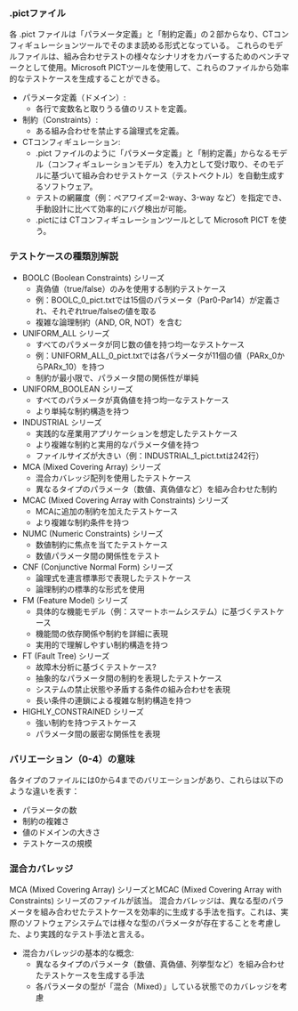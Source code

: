 ### .pictファイル
各 .pict ファイルは「パラメータ定義」と「制約定義」の２部からなり、CTコンフィギュレーションツールでそのまま読める形式となっている。
これらのモデルファイルは、組み合わせテストの様々なシナリオをカバーするためのベンチマークとして使用。Microsoft PICTツールを使用して、これらのファイルから効率的なテストケースを生成することができる。
- パラメータ定義（ドメイン）:
    - 各行で変数名と取りうる値のリストを定義。
- 制約（Constraints）:
    - ある組み合わせを禁止する論理式を定義。
- CTコンフィギュレーション:
    - .pict ファイルのように「パラメータ定義」と「制約定義」からなるモデル（コンフィギュレーションモデル）を入力として受け取り、そのモデルに基づいて組み合わせテストケース（テストベクトル）を自動生成するソフトウェア。
    - テストの網羅度（例：ペアワイズ＝2-way、3-way など）を指定でき、手動設計に比べて効率的にバグ検出が可能。
    - .pictには CTコンフィギュレーションツールとして Microsoft PICT を使う。

### テストケースの種類別解説
- BOOLC (Boolean Constraints) シリーズ
    - 真偽値（true/false）のみを使用する制約テストケース
    - 例：BOOLC_0_pict.txtでは15個のパラメータ（Par0-Par14）が定義され、それぞれtrue/falseの値を取る
    - 複雑な論理制約（AND, OR, NOT）を含む
- UNIFORM_ALL シリーズ
    - すべてのパラメータが同じ数の値を持つ均一なテストケース
    - 例：UNIFORM_ALL_0_pict.txtでは各パラメータが11個の値（PARx_0からPARx_10）を持つ
    - 制約が最小限で、パラメータ間の関係性が単純
- UNIFORM_BOOLEAN シリーズ
    - すべてのパラメータが真偽値を持つ均一なテストケース
    - より単純な制約構造を持つ
- INDUSTRIAL シリーズ
    - 実践的な産業用アプリケーションを想定したテストケース
    - より複雑な制約と実用的なパラメータ値を持つ
    - ファイルサイズが大きい（例：INDUSTRIAL_1_pict.txtは242行）
- MCA (Mixed Covering Array) シリーズ
    - 混合カバレッジ配列を使用したテストケース
    - 異なるタイプのパラメータ（数値、真偽値など）を組み合わせた制約
- MCAC (Mixed Covering Array with Constraints) シリーズ
    - MCAに追加の制約を加えたテストケース
    - より複雑な制約条件を持つ
- NUMC (Numeric Constraints) シリーズ
    - 数値制約に焦点を当てたテストケース
    - 数値パラメータ間の関係性をテスト
- CNF (Conjunctive Normal Form) シリーズ
    - 論理式を連言標準形で表現したテストケース
    - 論理制約の標準的な形式を使用
- FM (Feature Model) シリーズ
    - 具体的な機能モデル（例：スマートホームシステム）に基づくテストケース
    - 機能間の依存関係や制約を詳細に表現
    - 実用的で理解しやすい制約構造を持つ
- FT (Fault Tree) シリーズ
    - 故障木分析に基づくテストケース?
    - 抽象的なパラメータ間の制約を表現したテストケース
    - システムの禁止状態や矛盾する条件の組み合わせを表現
    - 長い条件の連鎖による複雑な制約構造を持つ
- HIGHLY_CONSTRAINED シリーズ
    - 強い制約を持つテストケース
    - パラメータ間の厳密な関係性を表現

### バリエーション（0-4）の意味
各タイプのファイルには0から4までのバリエーションがあり、これらは以下のような違いを表す：
- パラメータの数
- 制約の複雑さ
- 値のドメインの大きさ
- テストケースの規模

### 混合カバレッジ
MCA (Mixed Covering Array) シリーズとMCAC (Mixed Covering Array with Constraints) シリーズのファイルが該当。
混合カバレッジは、異なる型のパラメータを組み合わせたテストケースを効率的に生成する手法を指す。これは、実際のソフトウェアシステムでは様々な型のパラメータが存在することを考慮した、より実践的なテスト手法と言える。
- 混合カバレッジの基本的な概念:
    - 異なるタイプのパラメータ（数値、真偽値、列挙型など）を組み合わせたテストケースを生成する手法
    - 各パラメータの型が「混合（Mixed）」している状態でのカバレッジを考慮
